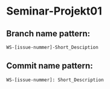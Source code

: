 # Seminar-Projekt01

## Branch name pattern:
    WS-[issue-nummer]-Short_Desciption

## Commit name pattern:
    WS-[issue-nummer]: Short_Description